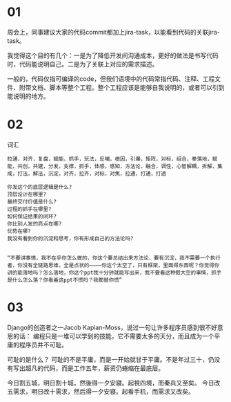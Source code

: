 # 01
周会上，同事建议大家的代码commit都加上jira-task，以能看到代码的关联jira-task。

我觉得这个目的有几个：一是为了降低开发间沟通成本，更好的做法是书写代码时，代码能说明自己。二是为了关联上对应的需求描述。

一般的，代码仅指可编译的code，但我们语境中的代码常指代码、注释、工程文件、附带文档、脚本等整个工程。整个工程应该是能够自我说明的，或者可以引到能说明的地方。

# 02
词汇
```
拉通，对齐，复盘，赋能，抓手，玩法，反哺，根因，引爆，矩阵，对标，组合，拳落地，赋能，共创，共建，分发，支撑，抓手，体感，感知，方法论，融合，调性，心智解耦，拆解，集成，打法，解法，沉淀，对齐，拉齐，对标，对焦，拉通，打通，打透

你发这个的底层逻辑是什么?
顶层设计在哪里?
最终交付价值是什么?
过程的抓手在哪里?
如何保证结果的闭环?
你比别人发的亮点在哪?
优势在哪?
我没有看到你的沉淀和思考，你有形成自己的方法论吗?


“不要讲事情，我不在乎你怎么做的，你这个要总结出来方法论，要有沉淀，我不需要一个执行者，你没有全链路思维，全是点状的————你这个太空了，只有框架，里面得东西呢？你觉得你讲的能落地吗？怎么落地，你这个ppt我十分钟就能写出来，我不要看这种假大空的事情，抓手是什么怎么落？你看着这ppt不慌吗？我都替你慌”
```

# 03
Django的创造者之一Jacob Kaplan-Moss，说过一句让许多程序员感到很不好意思的话：
编程只是一堆可以学到的技能，它不需要太多的天分，而且成为一个平庸的程序员并不可耻。

可耻的是什么？
可耻的不是平庸，而是一开始就甘于平庸。不是年过三十，仍没有写出超凡的代码，而是工作五年，薪资仍蜷缩在最底层。

今日割五城，明日割十城，然後得一夕安寢。起視四境，而秦兵又至矣。
今日改五需求，明日改十需求，然后得一夕安寝。起看手机，而需求又改矣。
